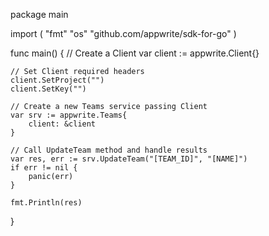 package main

import (
    "fmt"
    "os"
    "github.com/appwrite/sdk-for-go"
)

func main() {
    // Create a Client
    var client := appwrite.Client{}

    // Set Client required headers
    client.SetProject("")
    client.SetKey("")

    // Create a new Teams service passing Client
    var srv := appwrite.Teams{
        client: &client
    }

    // Call UpdateTeam method and handle results
    var res, err := srv.UpdateTeam("[TEAM_ID]", "[NAME]")
    if err != nil {
        panic(err)
    }

    fmt.Println(res)
}